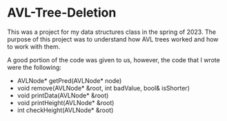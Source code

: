 # AVL-Tree-Deletion
This was a project for my data structures class in the spring of 2023. The purpose of this project was to understand how AVL trees worked and how to work with them.

A good portion of the code was given to us, however, the code that I wrote were the following:
- AVLNode* getPred(AVLNode* node)
- void remove(AVLNode* &root, int badValue, bool& isShorter)
- void printData(AVLNode* &root)
- void printHeight(AVLNode* &root)
- int checkHeight(AVLNode* &root)
